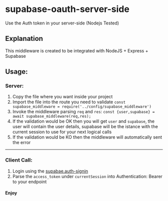 # supabase-oauth-server-side
Use the Auth token in your server-side (Nodejs Tested)

## Explanation

This middleware is created to be integrated with NodeJS + Express + Supabase

## Usage:

### Server:
1. Copy the file where you want inside your project
2. Import the file into the route you need to validate ```const supabase_middleware = require('../config/supabase_middleware')```
3. Invoke the middleware parsing `req` and `res`: ```const {user,supabase} = await supabase_middleware(req,res);```
4. If the validation would be OK then you will get ```user``` and ```supabase```, the user will contain the user details, supabase will be the istance with the current session to use for your next logical calls
5. If the validation would be KO then the middleware will automatically sent the error

---

### Client Call:
1. Login using the [supabae.auth-signin](https://supabase.com/docs/reference/javascript/auth-signin)
2. Parse the `access_token` under ```currentSession``` into Authentication: Bearer to your endpoint

#### Enjoy
